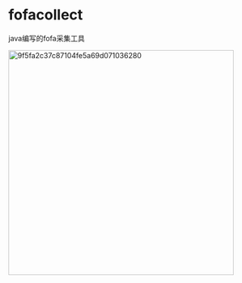 # fofacollect
java编写的fofa采集工具

<img width="445" alt="9f5fa2c37c87104fe5a69d071036280" src="https://user-images.githubusercontent.com/51054495/145984551-5bfbcb97-d03e-42b7-81dc-409b5966a1e8.png">
